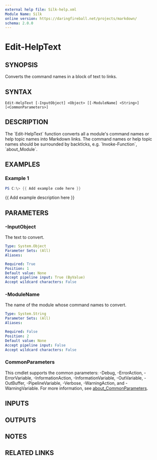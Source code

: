 ```yaml
---
external help file: Silk-help.xml
Module Name: Silk
online version: https://daringfireball.net/projects/markdown/
schema: 2.0.0
---
```


# Edit-HelpText

## SYNOPSIS
Converts the command names in a block of text to links.

## SYNTAX

```
Edit-HelpText [-InputObject] <Object> [[-ModuleName] <String>] [<CommonParameters>]
```

## DESCRIPTION
The \`Edit-HelpText\` function converts all a module's command names or help topic names into Markdown links.
The command names or help topic names should be surrounded by backticks, e.g.
\`Invoke-Function\`, \`about_Module\`.

## EXAMPLES

### Example 1
```powershell
PS C:\> {{ Add example code here }}
```

{{ Add example description here }}

## PARAMETERS

### -InputObject
The text to convert.

```yaml
Type: System.Object
Parameter Sets: (All)
Aliases:

Required: True
Position: 1
Default value: None
Accept pipeline input: True (ByValue)
Accept wildcard characters: False
```

### -ModuleName
The name of the module whose command names to convert.

```yaml
Type: System.String
Parameter Sets: (All)
Aliases:

Required: False
Position: 2
Default value: None
Accept pipeline input: False
Accept wildcard characters: False
```

### CommonParameters
This cmdlet supports the common parameters: -Debug, -ErrorAction, -ErrorVariable, -InformationAction, -InformationVariable, -OutVariable, -OutBuffer, -PipelineVariable, -Verbose, -WarningAction, and -WarningVariable. For more information, see [about_CommonParameters](http://go.microsoft.com/fwlink/?LinkID=113216).

## INPUTS

## OUTPUTS

## NOTES

## RELATED LINKS
